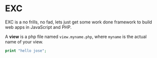 # EXC #

EXC is a no frills, no fad, lets just get some work done framework to build web apps in JavaScript and PHP.

A **view** is a php file named `view.myname.php`, where `myname` is the actual name of your view.

```php
print "hello jose";
```